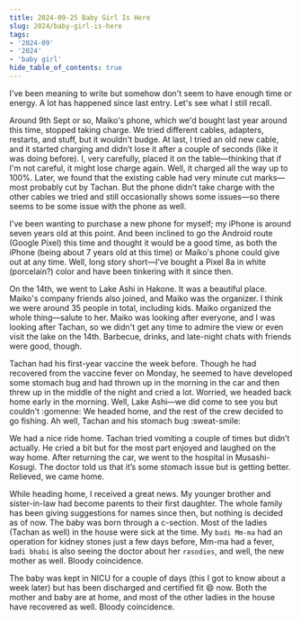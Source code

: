 ```yaml
---
title: 2024-09-25 Baby Girl Is Here
slug: 2024/baby-girl-is-here
tags:
- '2024-09'
- '2024'
- 'baby girl'
hide_table_of_contents: true
---
```

I've been meaning to write but somehow don't seem to have enough time or energy. A lot has happened since last entry.<!-- truncate --> Let's see what I still recall.

Around 9th Sept or so, Maiko's phone, which we'd bought last year around this time, stopped taking charge. We tried different cables, adapters, restarts, and stuff, but it wouldn't budge. At last, I tried an old new cable, and it started charging and didn’t lose it after a couple of seconds (like it was doing before). I, very carefully, placed it on the table—thinking that if I'm not careful, it might lose charge again. Well, it charged all the way up to 100%. Later, we found that the existing cable had very minute cut marks—most probably cut by Tachan. But the phone didn’t take charge with the other cables we tried and still occasionally shows some issues—so there seems to be some issue with the phone as well.

I've been wanting to purchase a new phone for myself; my iPhone is around seven years old at this point. And been inclined to go the Android route (Google Pixel) this time and thought it would be a good time, as both the iPhone (being about 7 years old at this time) or Maiko's phone could give out at any time. Well, long story short—I’ve bought a Pixel 8a in white (porcelain?) color and have been tinkering with it since then.


On the 14th, we went to Lake Ashi in Hakone. It was a beautiful place. Maiko's company friends also joined, and Maiko was the organizer. I think we were around 35 people in total, including kids. Maiko organized the whole thing—salute to her. Maiko was looking after everyone, and I was looking after Tachan, so we didn't get any time to admire the view or even visit the lake on the 14th. Barbecue, drinks, and late-night chats with friends were good, though.

Tachan had his first-year vaccine the week before. Though he had recovered from the vaccine fever on Monday, he seemed to have developed some stomach bug and had thrown up in the morning in the car and then threw up in the middle of the night and cried a lot. Worried, we headed back home early in the morning. Well, Lake Ashi—we did come to see you but couldn't :gomenne: We headed home, and the rest of the crew decided to go fishing. Ah well, Tachan and his stomach bug :sweat-smile:

We had a nice ride home. Tachan tried vomiting a couple of times but didn’t actually. He cried a bit but for the most part enjoyed and laughed on the way home. After returning the car, we went to the hospital in Musashi-Kosugi. The doctor told us that it’s some stomach issue but is getting better. Relieved, we came home.

While heading home, I received a great news. My younger brother and sister-in-law had become parents to their first daughter. The whole family has been giving suggestions for names since then, but nothing is decided as of now. The baby was born through a c-section. Most of the ladies (Tachan as well) in the house were sick at the time. My `badi Mm-ma` had an operation for kidney stones just a few days before, Mm-ma had a fever, `badi bhabi` is also seeing the doctor about her `rasodies`, and well, the new mother as well. Bloody coincidence.

The baby was kept in NICU for a couple of days (this I got to know about a week later) but has been discharged and certified fit :smile: now. Both the mother and baby are at home, and most of the other ladies in the house have recovered as well. Bloody coincidence.
